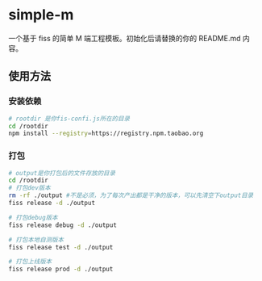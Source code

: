# simple-m

一个基于 fiss 的简单 M 端工程模板。初始化后请替换的你的 README.md 内容。

## 使用方法
### 安装依赖
```bash
# rootdir 是你fis-confi.js所在的目录
cd /rootdir
npm install --registry=https://registry.npm.taobao.org
```
### 打包
```bash
# output是你打包后的文件存放的目录
cd /rootdir
# 打包dev版本
rm -rf ./output #不是必须，为了每次产出都是干净的版本，可以先清空下output目录
fiss release -d ./output

# 打包debug版本
fiss release debug -d ./output

# 打包本地自测版本
fiss release test -d ./output

# 打包上线版本
fiss release prod -d ./output

```

